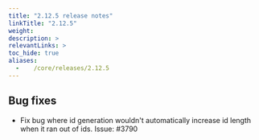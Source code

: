 ```yaml
---
title: "2.12.5 release notes"
linkTitle: "2.12.5"
weight:
description: >
relevantLinks: >
toc_hide: true
aliases:
  -    /core/releases/2.12.5
---
```


## Bug fixes

- Fix bug where id generation wouldn't automatically increase id length when it ran out of ids. Issue: #3790
